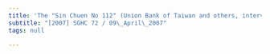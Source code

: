 ```yaml
---
title: 'The "Sin Chuen No 112" (Union Bank of Taiwan and others, interveners)'
subtitle: "[2007] SGHC 72 / 09\_April\_2007"
tags: null

---
```



